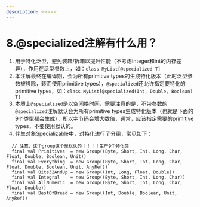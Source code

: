 ```yaml
---
description: ⭐️⭐️⭐️⭐️⭐️
---
```


# 8.@specialized注解有什么用？

1. 用于特化泛型，避免装箱/拆箱以提升性能（不考虑Integer和int的内存差异），作用在泛型参数上，如：`class MyList[@specialized T]`
2. 本注解最终在编译期，会为所有primitive types的生成特化版本（此时泛型参数被移除，转而使用primitive types），`@specialized`还允许指定要特化的primitive types，如：`class MyList[@specialized(Int, Double, Boolean) T]`
3. 本质上`@specialized`是以空间换时间，需要注意的是，不带参数的`@specialized`注解默认会为所有primitive types生成特化版本（也就是下面的9个类型都会生成），所以字节码会增大数倍，通常，应该指定需要的primitive types，不要使用默认的。
4. 伴生对象Specializable中，对特化进行了分组，常见如下：

```
  // 注意，这个group这个是默认的！！！！生产9个特化类
  final val Primitives  = new Group((Byte, Short, Int, Long, Char, Float, Double, Boolean, Unit))
  final val Everything  = new Group((Byte, Short, Int, Long, Char, Float, Double, Boolean, Unit, AnyRef))
  final val Bits32AndUp = new Group((Int, Long, Float, Double))
  final val Integral    = new Group((Byte, Short, Int, Long, Char))
  final val AllNumeric  = new Group((Byte, Short, Int, Long, Char, Float, Double))
  final val BestOfBreed = new Group((Int, Double, Boolean, Unit, AnyRef))
```



